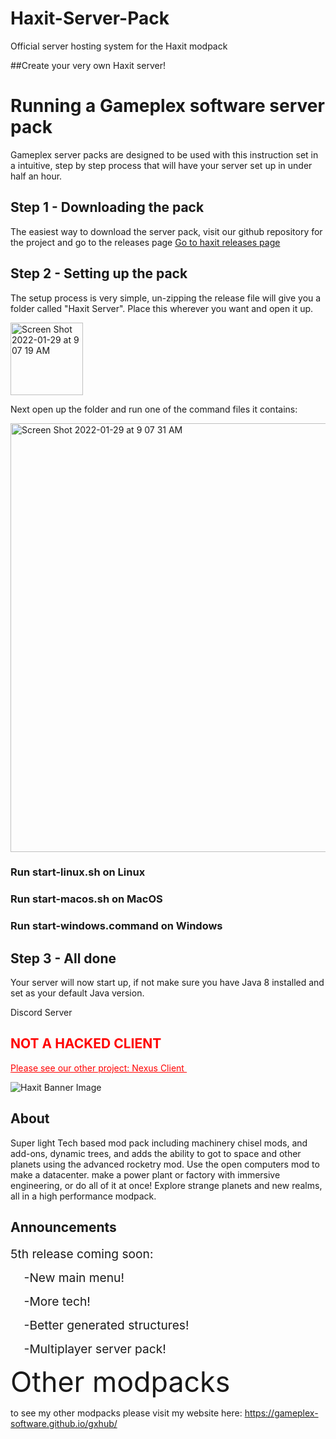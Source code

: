 # Haxit-Server-Pack
Official server hosting system for the Haxit modpack

##Create your very own Haxit server!

# Running a Gameplex software server pack

Gameplex server packs are designed to be used with this instruction set in a intuitive, step by step process that will have your server set up in under half an hour.

## Step 1 - Downloading the pack

The easiest way to download the server pack, visit our github repository for the project and go to the releases page
[Go to haxit releases page](https://github.com/Gameplex-Software/Haxit-Server-Pack/releases)

## Step 2 - Setting up the pack

The setup process is very simple, un-zipping the release file will give you a folder called "Haxit Server". Place this wherever you want and open it up.

<img width="116" alt="Screen Shot 2022-01-29 at 9 07 19 AM" src="https://user-images.githubusercontent.com/34868944/151664197-c6d844c8-11c6-4893-ba8b-80c37ce44341.png">


Next open up the folder and run one of the command files it contains:

<img width="686" alt="Screen Shot 2022-01-29 at 9 07 31 AM" src="https://user-images.githubusercontent.com/34868944/151664203-28797c1f-4d78-476b-9854-79637f6c3130.png">


### Run start-linux.sh on Linux
### Run start-macos.sh on MacOS
### Run start-windows.command on Windows

## Step 3 - All done
Your server will now start up, if not make sure you have Java 8 installed and set as your default Java version.

<p>Discord Server</p>
<h2><span style="color: #ff0000;">NOT A HACKED CLIENT</span></h2>
<p><span style="text-decoration: underline;"><span style="color: #ff0000; text-decoration: underline;">Please see our other project: Nexus Client&nbsp;</span></span></p>

<p><img src="https://gameplex-software.github.io/CDN/hosted/haxit/banner.png" alt="Haxit Banner Image" /></p>


<h2>About</h2>

<p>Super light Tech based mod pack including machinery chisel mods, and add-ons, dynamic trees, and adds the ability to got to space and other planets using the advanced rocketry mod. Use the open computers mod to make a datacenter. make a power plant or factory with immersive engineering, or do all of it at once! Explore strange planets and new realms, all in a high performance modpack.</p>


<h2>Announcements</h2>

<p><span style="font-size: 1.2rem;">5th release coming soon:</span></p>
<p><span style="font-size: 1.2rem;">&nbsp; &nbsp; -New main menu!</span></p>
<p><span style="font-size: 1.2rem;">&nbsp; &nbsp; -More tech!</span></p>
<p><span style="font-size: 1.2rem;">&nbsp; &nbsp; -Better generated structures!</span></p>
<p><span style="font-size: 1.2rem;">&nbsp; &nbsp; -Multiplayer server pack!</span></p>

<p><span style="font-size: 2.8rem; font-weight: 400;">Other modpacks</span></p>

<p>to see my other modpacks please visit my website here:&nbsp;<a href="https://gameplex-software.github.io/gxhub/">https://gameplex-software.github.io/gxhub/</a></p>
